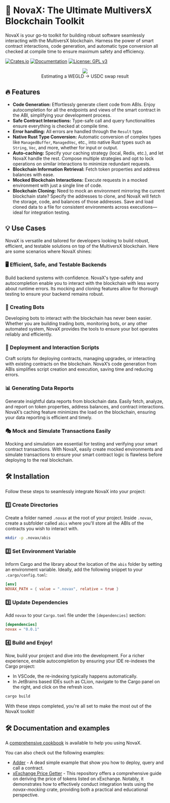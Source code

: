 # 🌌 NovaX: The Ultimate MultiversX Blockchain Toolkit

NovaX is your go-to toolkit for building robust software seamlessly interacting with the MultiversX blockchain. Harness the power of smart contract interactions, code generation, and automatic type conversion all checked at compile time to ensure maximum safety and efficiency.

[![Crates.io](https://img.shields.io/crates/v/novax.svg)](https://crates.io/crates/novax)
[![Documentation](https://docs.rs/novax/badge.svg)](https://docs.rs/novax)
[![License: GPL v3](https://img.shields.io/badge/License-GPLv3-blue.svg)](https://www.gnu.org/licenses/gpl-3.0)

<div style="text-align: center;"><img src="https://github.com/gfusee/novax/blob/main/readme-demo.gif?raw=true"></div>
<div style="text-align: center;">Estimating a WEGLD -> USDC swap result </div>

## 🔥 Features

- **Code Generation:** Effortlessly generate client code from ABIs. Enjoy autocompletion for all the endpoints and views of the smart contract in the ABI, simplifying your development process.
- **Safe Contract Interactions:** Type-safe call and query functionalities ensure everything is checked at compile time.
- **Error handling:** All errors are handled through the `Result` type.
- **Native Rust Type Conversion:** Automatic conversion of complex types like `ManagedBuffer`, `ManagedVec`, etc., into native Rust types such as `String`, `Vec`, and more, whether for input or output.
- **Auto-caching:** Specify your caching strategy (local, Redis, etc.), and let NovaX handle the rest. Compose multiple strategies and opt to lock operations on similar interactions to minimize redundant requests.
- **Blockchain Information Retrieval:** Fetch token properties and address balances with ease.
- **Mocked Blockchain Interactions:** Execute requests in a mocked environment with just a single line of code.
- **Blockchain Cloning:** Need to mock an environment mirroring the current blockchain state? Specify the addresses to clone, and NovaX will fetch the storage, code, and balances of those addresses. Save and load cloned data to a file for consistent environments across executions—ideal for integration testing.

## 💡 Use Cases

NovaX is versatile and tailored for developers looking to build robust, efficient, and testable solutions on top of the MultiversX blockchain. Here are some scenarios where NovaX shines:

### 🖥️ Efficient, Safe, and Testable Backends
Build backend systems with confidence. NovaX's type-safety and autocompletion enable you to interact with the blockchain with less worry about runtime errors. Its mocking and cloning features allow for thorough testing to ensure your backend remains robust.

### 🤖 Creating Bots
Developing bots to interact with the blockchain has never been easier. Whether you are building trading bots, monitoring bots, or any other automated system, NovaX provides the tools to ensure your bot operates reliably and efficiently.

### 🚀 Deployment and Interaction Scripts
Craft scripts for deploying contracts, managing upgrades, or interacting with existing contracts on the blockchain. NovaX’s code generation from ABIs simplifies script creation and execution, saving time and reducing errors.

### 📊 Generating Data Reports
Generate insightful data reports from blockchain data. Easily fetch, analyze, and report on token properties, address balances, and contract interactions. NovaX’s caching feature minimizes the load on the blockchain, ensuring your data reporting is efficient and timely.

### 🎭 Mock and Simulate Transactions Easily
Mocking and simulation are essential for testing and verifying your smart contract transactions. With NovaX, easily create mocked environments and simulate transactions to ensure your smart contract logic is flawless before deploying to the real blockchain.

## 🛠 Installation

Follow these steps to seamlessly integrate NovaX into your project:

### 1️⃣ Create Directories
Create a folder named `.novax` at the root of your project. Inside `.novax`, create a subfolder called `abis` where you'll store all the ABIs of the contracts you wish to interact with.

```bash
mkdir -p .novax/abis
```

### 2️⃣ Set Environment Variable
Inform Cargo and the library about the location of the `abis` folder by setting an environment variable. Ideally, add the following snippet to your `.cargo/config.toml`:

```toml
[env]
NOVAX_PATH = { value = ".novax", relative = true }
```

### 3️⃣ Update Dependencies
Add `novax` to your `Cargo.toml` file under the `[dependencies]` section:

```toml
[dependencies]
novax = "0.0.1"
```

### 4️⃣ Build and Enjoy!
Now, build your project and dive into the development. For a richer experience, enable autocompletion by ensuring your IDE re-indexes the Cargo project:
- In VSCode, the re-indexing typically happens automatically.
- In JetBrains based IDEs such as CLion, navigate to the Cargo panel on the right, and click on the refresh icon.

```bash
cargo build
```

With these steps completed, you're all set to make the most out of the NovaX toolkit!

## 🛠 Documentation and examples

A [comprehensive cookbook](https://gfusee.github.io/novax/) is available to help you using NovaX.

You can also check out the following examples:

- [Adder](https://github.com/gfusee/novax-adder-example) - A dead simple example that show you how to deploy, query and call a contract.
- [xExchange Price Getter](https://github.com/gfusee/novax-price-getter) - This repository offers a comprehensive guide on deriving the price of tokens listed on xExchange. Notably, it demonstrates how to effectively conduct integration tests using the _novax-mocking_ crate, providing both a practical and educational perspective.
